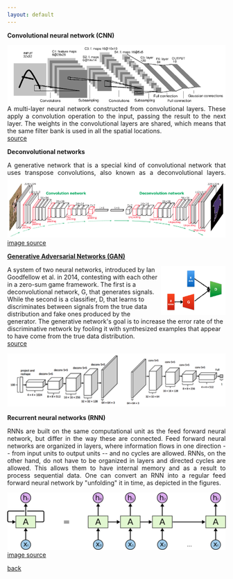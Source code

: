 ```yaml
---
layout: default
---
```


<strong>Convolutional neural network (CNN)</strong>

<img style="float: right; width: 550px;" src="/assets/img/lenet5.png">

<p align="justify">
A multi-layer neural network constructed from convolutional layers.
These apply a convolution operation to the input, passing the result to the next layer.
The weights in the convolutional layers are shared, which means that the same filter bank is used in all the spatial locations.<br />
<a href="https://en.wikipedia.org/wiki/Convolutional_neural_network"> source </a>
</p>

<strong>Deconvolutional networks</strong>

<p align="justify">
A generative network that is a special kind of convolutional network that uses transpose convolutions, also known as a deconvolutional layers.

<img style="width: 550px;" src="/assets/img/conv_deconv.png">
<a href="https://arxiv.org/pdf/1505.04366.pdf"> image source </a><br />

</p>

<strong><a href="https://arxiv.org/pdf/1406.2661.pdf"> Generative Adversarial Networks (GAN) </a></strong>
<p align="justify">

<img style="float: right; width: 150px;" src="/assets/img/gan2.png">

A system of two neural networks, introduced by Ian Goodfellow et al. in 2014, contesting with each other in a zero-sum game framework.
The first is a deconvolutional network, G, that generates signals.
While the second is a classifier, D, that learns to discriminates between signals from the true data distribution and fake ones produced by the generator.
The generative network's goal is to increase the error rate of the discriminative network by fooling it with synthesized examples that appear to have come from the true data distribution.<br />
<a href="https://en.wikipedia.org/wiki/Generative_adversarial_network"> source </a>
</p>

<img style="width: 600px;" src="/assets/img/gan1.png">

<strong>Recurrent neural networks (RNN)</strong>
<p align="justify">
RNNs are built on the same computational unit as the feed forward neural network, but differ in the way these are connected.
Feed forward neural networks are organized in layers, where information flows in one direction -- from input units to output units -- and no cycles are allowed.
RNNs, on the other hand, do not have to be organized in layers and directed cycles are allowed.
This allows them to have internal memory and as a result to process sequential data.
One can convert an RNN into a regular feed forward neural network by "unfolding" it in time, as depicted in the figures.
</p>

<img style="width: 550px;" src="/assets/img/rnn.png">
<a href="https://magenta.tensorflow.org/2016/06/10/recurrent-neural-network-generation-tutorial"> image source </a><br />

[back](cheat_sheet)
